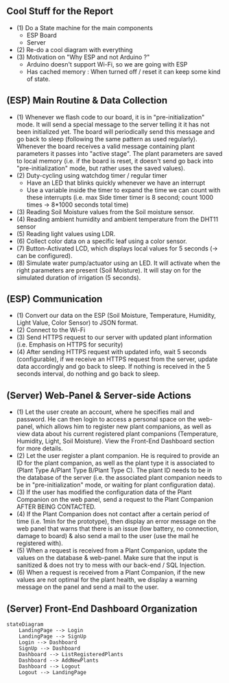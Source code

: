 ## Cool Stuff for the Report

- (1) Do a State machine for the main components
  - ESP Board
  - Server
- (2) Re-do a cool diagram with everything
- (3) Motivation on "Why ESP and not Arduino ?"
  - Arduino doesn't support Wi-Fi, so we are going with ESP
  - Has cached memory : When turned off / reset it can keep some kind of state.

## (ESP) Main Routine & Data Collection

- (1) Whenever we flash code to our board, it is in "pre-initialization" mode. It will send a special message to the server telling it it has not been initialized yet. The board will periodically send this message and go back to sleep (following the same pattern as used regularly). Whenever the board receives a valid message containing plant parameters it passes into "active stage". The plant parameters are saved to local memory (i.e. if the board is reset, it doesn't send go back into "pre-initialization" mode, but rather uses the saved values).
- (2) Duty-cycling using watchdog timer / regular timer
  - Have an LED that blinks quickly whenever we have an interrupt
  - Use a variable inside the timer to expand the time we can count with these interrupts (i.e. max Side timer timer is 8 second; count 1000 times -> 8*1000 seconds total time)
- (3) Reading Soil Moisture values from the Soil moisture sensor.
- (4) Reading ambient humidity and ambient temperature from the DHT11 sensor
- (5) Reading light values using LDR.
- (6) Collect color data on a specific leaf using a color sensor.
- (7) Button-Activated LCD, which displays local values for 5 seconds (-> can be configured).
- (8) Simulate water pump/actuator using an LED. It will activate when the right parameters are present (Soil Moisture). It will stay on for the simulated duration of irrigation (5 seconds).

## (ESP) Communication

- (1) Convert our data on the ESP (Soil Moisture, Temperature, Humidity, Light Value, Color Sensor) to JSON format.
- (2) Connect to the Wi-Fi
- (3) Send HTTPS request to our server with updated plant information (i.e. Emphasis on HTTPS for security)
- (4) After sending HTTPS request with updated info, wait 5 seconds (configurable), if we receive an HTTPS request from the server, update data accordingly and go back to sleep. If nothing is received in the 5 seconds interval, do nothing and go back to sleep.

## (Server) Web-Panel & Server-side Actions

- (1) Let the user create an account, where he specifies mail and password. He can then login to access a personal space on the web-panel, which allows him to register new plant companions, as well as view data about his current registered plant companions (Temperature, Humidity, Light, Soil Moisture).  View the Front-End Dashboard section for more details. 
- (2) Let the user register a plant companion. He is required to provide an ID for the plant companion, as well as the plant type it is associated to (Plant Type A/Plant Type B/Plant Type C). The plant ID needs to be in the database of the server (i.e. the associated plant companion needs to be in "pre-initialization" mode, or waiting for plant configuration data).
- (3) If the user has modified the configuration data of the Plant Companion on the web panel, send a request to the Plant Companion AFTER BEING CONTACTED.
- (4) If the Plant Companion does not contact after a certain period of time (i.e. 1min for the prototype), then display an error message on the web panel that warns that there is an issue (low battery, no connection, damage to board) & also send a mail to the user (use the mail he registered with). 
- (5) When a request is received from a Plant Companion, update the values on the database & web-panel. Make sure that the input is sanitized & does not try to mess with our back-end / SQL Injection.
- (6) When a request is received from a Plant Companion, if the new values are not optimal for the plant health, we display a warning message on the panel and send a mail to the user.

## (Server) Front-End Dashboard Organization

```mermaid
stateDiagram
    LandingPage --> Login
    LandingPage --> SignUp
    Login --> Dashboard
    SignUp --> Dashboard
    Dashboard --> ListRegisteredPlants
    Dashboard --> AddNewPlants
    Dashboard --> Logout
    Logout --> LandingPage
```
